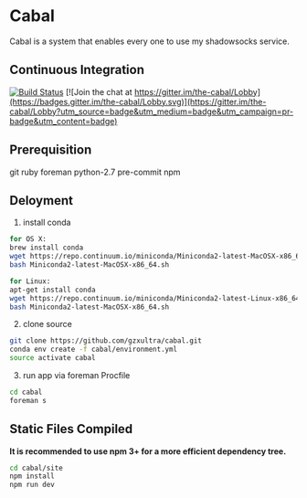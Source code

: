 # Cabal

Cabal is a system that enables every one to use my shadowsocks service.

## Continuous Integration
[![Build Status](https://travis-ci.org/gzxultra/cabal.svg?branch=master)](https://travis-ci.org/gzxultra/cabal)
[![Join the chat at https://gitter.im/the-cabal/Lobby](https://badges.gitter.im/the-cabal/Lobby.svg)](https://gitter.im/the-cabal/Lobby?utm_source=badge&utm_medium=badge&utm_campaign=pr-badge&utm_content=badge)

## Prerequisition
git ruby foreman python-2.7 pre-commit npm

## Deloyment

1) install conda
```bash
for OS X:
brew install conda
wget https://repo.continuum.io/miniconda/Miniconda2-latest-MacOSX-x86_64.sh
bash Miniconda2-latest-MacOSX-x86_64.sh

for Linux:
apt-get install conda
wget https://repo.continuum.io/miniconda/Miniconda2-latest-Linux-x86_64.sh
bash Miniconda2-latest-MacOSX-x86_64.sh
```

2) clone source
```bash
git clone https://github.com/gzxultra/cabal.git
conda env create -f cabal/environment.yml
source activate cabal
```

3) run app via foreman Procfile
```bash
cd cabal
foreman s
```

## Static Files Compiled

**It is recommended to use npm 3+ for a more efficient dependency tree.**

```bash
cd cabal/site
npm install
npm run dev
```
